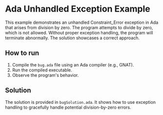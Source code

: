 # Ada Unhandled Exception Example

This example demonstrates an unhandled Constraint_Error exception in Ada that arises from division by zero.  The program attempts to divide by zero, which is not allowed.  Without proper exception handling, the program will terminate abnormally. The solution showcases a correct approach. 

## How to run

1. Compile the `bug.ada` file using an Ada compiler (e.g., GNAT).
2. Run the compiled executable.
3. Observe the program's behavior.

## Solution

The solution is provided in `bugSolution.ada`.  It shows how to use exception handling to gracefully handle potential division-by-zero errors.